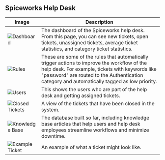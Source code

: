 ## Spiceworks Help Desk

| Image                                                                                     | Description                                                                                                                                                                                                                                         |
| ----------------------------------------------------------------------------------------- | --------------------------------------------------------------------------------------------------------------------------------------------------------------------------------------------------------------------------------------------------- |
| ![Dashboard](HelpDesk%20Documentation/Pasted%20image%20250109004005.png) | The dashboard of the Spiceworks help desk. From this page, you can see new tickets, open tickets, unassigned tickets, average ticket statistics, and category ticket statistics.                                                                      |
| ![Rules](https://brandonanaya.github.io/HelpDesk%20Documentation/Pasted%20image%20250109010903.png)     | These are some of the rules that automatically trigger actions to improve the workflow of the help desk. For example, tickets with keywords like "password" are routed to the Authentication category and automatically tagged as low priority.       |
| ![Users](https://brandonanaya.github.io/HelpDesk%20Documentation/Pasted%20image%20250109014722.png)     | This shows the users who are part of the help desk and getting assigned tickets.                                                                                                                                                                     |
| ![Closed Tickets](https://brandonanaya.github.io/HelpDesk%20Documentation/Pasted%20image%20250109004048.png) | A view of the tickets that have been closed in the system.                                                                                                                                                                                          |
| ![Knowledge Base](https://brandonanaya.github.io/HelpDesk%20Documentation/Pasted%20image%20250109014621.png) | The database built so far, including knowledge base articles that help users and help desk employees streamline workflows and minimize downtime.                                                                                                     |
| ![Example Ticket](https://brandonanaya.github.io/HelpDesk%20Documentation/Pasted%20image%20250109020652.png) | An example of what a ticket might look like.                                                                                                                                                                                                        |
